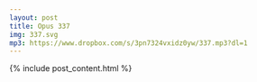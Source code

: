 ```yaml
---
layout: post
title: Opus 337
img: 337.svg
mp3: https://www.dropbox.com/s/3pn7324vxidz0yw/337.mp3?dl=1
---
```


{% include post_content.html %}
